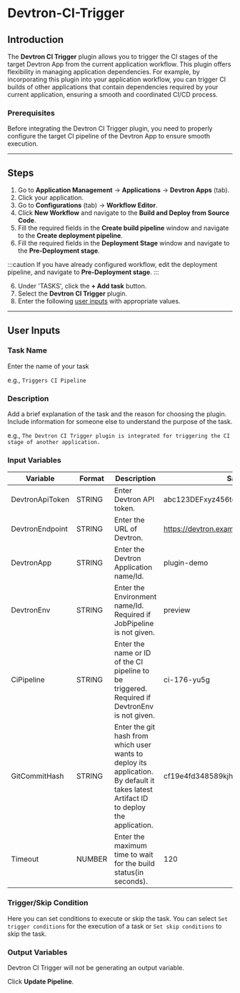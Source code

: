 # Devtron-CI-Trigger

## Introduction
The **Devtron CI Trigger** plugin allows you to trigger the CI stages of the target Devtron App from the current application workflow. This plugin offers flexibility in managing application dependencies. For example, by incorporating this plugin into your application workflow, you can trigger CI builds of other applications that contain dependencies required by your current application, ensuring a smooth and coordinated CI/CD process.

### Prerequisites
Before integrating the Devtron CI Trigger plugin, you need to properly configure the target CI pipeline of the Devtron App to ensure smooth execution.

---

## Steps
1. Go to **Application Management** → **Applications** → **Devtron Apps** (tab).
2. Click your application.
3. Go to **Configurations** (tab) → **Workflow Editor**.
4. Click **New Workflow** and navigate to the **Build and Deploy from Source Code**.
5. Fill the required fields in the **Create build pipeline** window and navigate to the **Create deployment pipeline**.
6. Fill the required fields in the **Deployment Stage** window and navigate to the **Pre-Deployment stage**.

:::caution 
If you have already configured workflow, edit the deployment pipeline, and navigate to **Pre-Deployment stage**.
:::

6. Under 'TASKS', click the **+ Add task** button.
7. Select the **Devtron CI Trigger** plugin.
8. Enter the following [user inputs](#user-inputs) with appropriate values.
---

## User Inputs

### Task Name
Enter the name of your task

e.g., `Triggers CI Pipeline`

### Description
Add a brief explanation of the task and the reason for choosing the plugin. Include information for someone else to understand the purpose of the task.

e.g., `The Devtron CI Trigger plugin is integrated for triggering the CI stage of another application.`

### Input Variables

| Variable                 | Format       | Description | Sample Value |
| ------------------------ | ------------ | ----------- | ------------ |
|   DevtronApiToken        | STRING       | Enter Devtron API token. |  abc123DEFxyz456token789            |
|   DevtronEndpoint        | STRING       | Enter the URL of Devtron.     | https://devtron.example.com            |
|   DevtronApp             | STRING       | Enter the Devtron Application name/Id. | plugin-demo |
|   DevtronEnv             | STRING       | Enter the Environment name/Id. Required if JobPipeline is not given. |  preview         |
|   CiPipeline             | STRING       | Enter the name or ID of the CI pipeline to be triggered. Required if DevtronEnv is not given.   | ci-176-yu5g  |
|   GitCommitHash          | STRING       | Enter the git hash from which user wants to deploy its application. By default it takes latest Artifact ID to deploy the application. |    cf19e4fd348589kjhsdjn092nfse01d2234235sdsg        |
|   Timeout   | NUMBER       | Enter the maximum time to wait for the build status(in seconds).|   120   |

### Trigger/Skip Condition
Here you can set conditions to execute or skip the task. You can select `Set trigger conditions` for the execution of a task or `Set skip conditions` to skip the task.

### Output Variables
Devtron CI Trigger will not be generating an output variable.

Click **Update Pipeline**.



